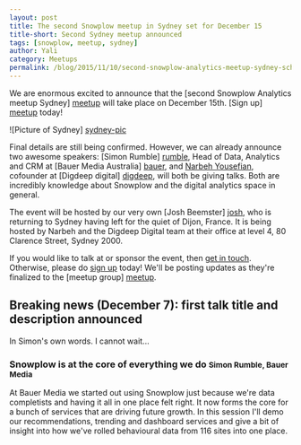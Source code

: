 ```yaml
---
layout: post
title: The second Snowplow meetup in Sydney set for December 15
title-short: Second Sydney meetup announced
tags: [snowplow, meetup, sydney]
author: Yali
category: Meetups
permalink: /blog/2015/11/10/second-snowplow-analytics-meetup-sydney-scheduled-for-december/
---
```


We are enormous excited to announce that the [second Snowplow Analytics meetup Sydney] [meetup] will take place on December 15th. [Sign up] [meetup] today!

![Picture of Sydney] [sydney-pic]

Final details are still being confirmed. However, we can already announce two awesome speakers: [Simon Rumble] [rumble], Head of Data, Analytics and CRM at [Bauer Media Australia] [bauer], and [Narbeh Yousefian][narbeh], cofounder at [Digdeep digital] [digdeep], will both be giving talks. Both are incredibly knowledge about Snowplow and the digital analytics space in general.

The event will be hosted by our very own [Josh Beemster] [josh], who is returning to Sydney having left for the quiet of Dijon, France. It is being hosted by Narbeh and the Digdeep Digital team at their office at level 4, 80 Clarence Street, Sydney 2000.

If you would like to talk at or sponsor the event, then [get in touch](mailto:contact@snowplowanalytics.com). Otherwise, please do [sign up][meetup] today! We'll be posting updates as they're finalized to the [meetup group] [meetup].

## Breaking news (December 7): first talk title and description announced

In Simon's own words. I cannot wait...

<h3>Snowplow is at the core of everything we do <small>Simon Rumble, Bauer Media</small></h3>

At Bauer Media we started out using Snowplow just because we're data completists and having it all in one place felt right. It now forms the core for a bunch of services that are driving future growth. In this session I'll demo our recommendations, trending and dashboard services and give a bit of insight into how we've rolled behavioural data from 116 sites into one place.

[meetup]: http://www.meetup.com/Snowplow-Analytics-Sydney/events/226507783/
[sydney-pic]: /assets/img/blog/2015/11/sydney.jpeg
[rumble]: https://au.linkedin.com/in/simonrumble
[narbeh]: https://au.linkedin.com/in/narbehyousefian
[digdeep]: http://www.digdeepdigital.com.au/
[bauer]: http://www.bauer-media.com.au/
[josh]: /blog/authors/josh/
